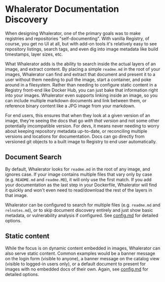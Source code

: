 # Whalerator Documentation Discovery

When designing Whalerator, one of the primary goals was to make registries and repositories "self-documenting". With vanilla Registry, of course, you get no UI at all, but with add-on tools it's relatively easy to see repository listings, search tags, and even dig into image metadata like build timestamps, layer sizes, etc. 

What Whalerator adds is the ability to search inside the actual layers of an image, and extract content. By placing a simple `readme.md` in the root of your images, Whalerator can find and extract that document and present it to a user without them needing to pull the image, start a container, and poke around in a filesystem. Rather than needing to configure static content in a Registry front-end like Docker Hub, you can just bake that information right into your images. Whalerator even supports linking inside an image, so you can include multiple markdown documents and link between them, or reference binary content like a JPG image from your markdown.

For end users, this ensures that when they look at a given version of an image, they're seeing the docs that go *with that version* and not some other potentially imcompatible version. For devs, it means never needing to worry about keeping repository metadata up-to-date, or reconciling multiple versions and locations for documentation. Docs can go directly from versioned git objects to a built image to Registry to end user automatically.  

## Document Search

By default, Whalerator looks for `readme.md` in the root of any image, and ignores case. If your image contains multiple files that vary only by case (e.g. `README.md` and `readme.MD`), it will only use the first match. If you add your documentation as the last step in your Dockerfile, Whalerator will find it quickly and won't even need to read/download the rest of the layers in that image. 

Whalerator can be configured to search for multiple files (e.g. `readme.md` and `relnotes.md`), or to skip document discovery entirely and just show basic metadata, or vulnerability analysis if configured. See [config.md](config.md) for detailed options.

## Static content

While the focus is on dynamic content embedded in images, Whalerator can also serve static content. Common examples would be a banner message on the login form (visible to anyone), a banner message on the catalog view (visible to logged-in users only), or a default document to present for images with no embedded docs of their own. Again, see [config.md](config.md) for detailed options.